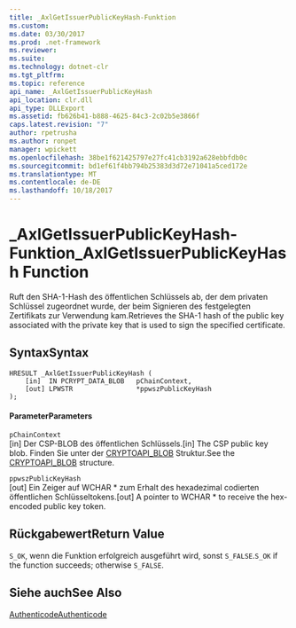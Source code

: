 ```yaml
---
title: _AxlGetIssuerPublicKeyHash-Funktion
ms.custom: 
ms.date: 03/30/2017
ms.prod: .net-framework
ms.reviewer: 
ms.suite: 
ms.technology: dotnet-clr
ms.tgt_pltfrm: 
ms.topic: reference
api_name: _AxlGetIssuerPublicKeyHash
api_location: clr.dll
api_type: DLLExport
ms.assetid: fb626b41-b888-4625-84c3-2c02b5e3866f
caps.latest.revision: "7"
author: rpetrusha
ms.author: ronpet
manager: wpickett
ms.openlocfilehash: 38be1f621425797e27fc41cb3192a628ebbfdb0c
ms.sourcegitcommit: bd1ef61f4bb794b25383d3d72e71041a5ced172e
ms.translationtype: MT
ms.contentlocale: de-DE
ms.lasthandoff: 10/18/2017
---
```

# <a name="axlgetissuerpublickeyhash-function"></a><span data-ttu-id="be72a-102">_AxlGetIssuerPublicKeyHash-Funktion</span><span class="sxs-lookup"><span data-stu-id="be72a-102">_AxlGetIssuerPublicKeyHash Function</span></span>
<span data-ttu-id="be72a-103">Ruft den SHA-1-Hash des öffentlichen Schlüssels ab, der dem privaten Schlüssel zugeordnet wurde, der beim Signieren des festgelegten Zertifikats zur Verwendung kam.</span><span class="sxs-lookup"><span data-stu-id="be72a-103">Retrieves the SHA-1 hash of the public key associated with the private key that is used to sign the specified certificate.</span></span>  
  
## <a name="syntax"></a><span data-ttu-id="be72a-104">Syntax</span><span class="sxs-lookup"><span data-stu-id="be72a-104">Syntax</span></span>  
  
```  
HRESULT _AxlGetIssuerPublicKeyHash (  
    [in]  IN PCRYPT_DATA_BLOB   pChainContext,  
    [out] LPWSTR                *ppwszPublicKeyHash  
);  
```  
  
#### <a name="parameters"></a><span data-ttu-id="be72a-105">Parameter</span><span class="sxs-lookup"><span data-stu-id="be72a-105">Parameters</span></span>  
 `pChainContext`  
 <span data-ttu-id="be72a-106">[in] Der CSP-BLOB des öffentlichen Schlüssels.</span><span class="sxs-lookup"><span data-stu-id="be72a-106">[in] The CSP public key blob.</span></span> <span data-ttu-id="be72a-107">Finden Sie unter der [CRYPTOAPI_BLOB](http://msdn.microsoft.com/library/windows/desktop/aa380238.aspx) Struktur.</span><span class="sxs-lookup"><span data-stu-id="be72a-107">See the [CRYPTOAPI_BLOB](http://msdn.microsoft.com/library/windows/desktop/aa380238.aspx) structure.</span></span>  
  
 `ppwszPublicKeyHash`  
 <span data-ttu-id="be72a-108">[out] Ein Zeiger auf WCHAR * zum Erhalt des hexadezimal codierten öffentlichen Schlüsseltokens.</span><span class="sxs-lookup"><span data-stu-id="be72a-108">[out] A pointer to WCHAR * to receive the hex-encoded public key token.</span></span>  
  
## <a name="return-value"></a><span data-ttu-id="be72a-109">Rückgabewert</span><span class="sxs-lookup"><span data-stu-id="be72a-109">Return Value</span></span>  
 <span data-ttu-id="be72a-110">`S_OK`, wenn die Funktion erfolgreich ausgeführt wird, sonst `S_FALSE`.</span><span class="sxs-lookup"><span data-stu-id="be72a-110">`S_OK` if the function succeeds; otherwise `S_FALSE`.</span></span>  
  
## <a name="see-also"></a><span data-ttu-id="be72a-111">Siehe auch</span><span class="sxs-lookup"><span data-stu-id="be72a-111">See Also</span></span>  
 [<span data-ttu-id="be72a-112">Authenticode</span><span class="sxs-lookup"><span data-stu-id="be72a-112">Authenticode</span></span>](../../../../docs/framework/unmanaged-api/authenticode/index.md)
